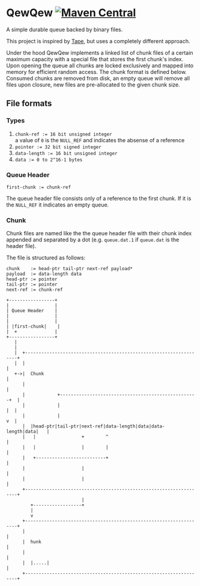 QewQew [![Maven Central](https://img.shields.io/maven-central/v/tel.schich/qewqew.svg?label=Maven%20Central)](https://search.maven.org/search?q=g:%22tel.schich%22%20AND%20a:%22qewqew%22)
======

A simple durable queue backed by binary files.

This project is inspired by [Tape](https://github.com/square/tape/), but uses a completely different approach.

Under the hood QewQew implements a linked list of chunk files of a certain maximum capacity with a special file that stores the first chunk's index. Upon opening the queue all chunks are locked exclusively and mapped into memory for efficient random access. The chunk format is defined below. Consumed chunks are removed from disk, an empty queue will remove all files upon closure, new files are pre-allocated to the given chunk size.

File formats
------------

### Types

1. `chunk-ref := 16 bit unsigned integer`  
    a value of `0` is the `NULL_REF` and indicates the absense of a reference
2. `pointer := 32 bit signed integer`
3. `data-length := 16 bit unsigned integer`
4. `data := 0 to 2^16-1 bytes`

### Queue Header

```
first-chunk := chunk-ref
```

The queue header file consists only of a reference to the first chunk. If it is the `NULL_REF` it indicates an empty queue.

### Chunk

Chunk files are named like the the queue header file with their chunk index appended and separated by a dot (e.g. `queue.dat.1` if `queue.dat` is the header file).

The file is structured as follows:

```
chunk    := head-ptr tail-ptr next-ref payload*
payload  := data-length data
head-ptr := pointer
tail-ptr := pointer
next-ref := chunk-ref
```


```
+-----------------+
|                 |
| Queue Header    |
|                 |
|                 |
| |first-chunk|    |
|  +              |
+-----------------+
   |
   |
   |  +-------------------------------------------------------------------+
   |  |                                                                   |
   +->|  Chunk                                                            |
      |                                                                   |
      |            +---------------------------------------------------+  |
      |            |                                                   |  |
      |            |                                                   v  |
      |  |head-ptr|tail-ptr|next-ref|data-length|data|data-length|data|   |
      |   |                 +        ^                                    |
      |   |                 |        |                                    |
      |   +--------------------------+                                    |
      |                     |                                             |
      |                     |                                             |
      +-------------------------------------------------------------------+
                            |
         +------------------+
         |
         v
      +-------------------------------------------------------------------+
      |                                                                   |
      |  hunk                                                             |
      |                                                                   |
      |  |.....|                                                          |
      +-------------------------------------------------------------------+

```
